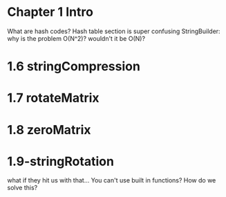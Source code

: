 # Chapter 1 Intro

What are hash codes?
Hash table section is super confusing
StringBuilder: why is the problem O(N^2)? wouldn't it be O(N)?

# 1.6 stringCompression

# 1.7 rotateMatrix

# 1.8 zeroMatrix

# 1.9-stringRotation

what if they hit us with that... You can't use built in functions? How do we solve this?
